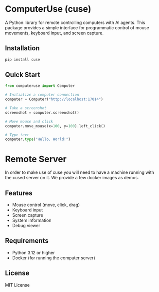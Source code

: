 # ComputerUse (cuse)

A Python library for remote controlling computers with AI agents. This package provides a simple interface for programmatic control of mouse movements, keyboard input, and screen capture.

## Installation

```bash
pip install cuse
```

## Quick Start

```python
from computeruse import Computer

# Initialize a computer connection
computer = Computer("http://localhost:17014")

# Take a screenshot
screenshot = computer.screenshot()

# Move mouse and click
computer.move_mouse(x=100, y=100).left_click()

# Type text
computer.type("Hello, World!")
```

# Remote Server

In order to make use of cuse you will need to have a machine running with the cused server on it. We provide a few docker images as demos. 

## Features

- Mouse control (move, click, drag)
- Keyboard input
- Screen capture
- System information
- Debug viewer

## Requirements

- Python 3.12 or higher
- Docker (for running the computer server)

## License

MIT License